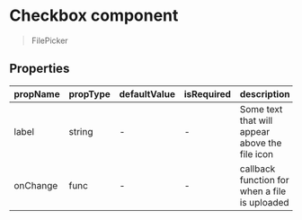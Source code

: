 # Checkbox component

> FilePicker

## Properties

| propName | propType | defaultValue | isRequired | description |
|----------|----------|--------------|------------|-------------|
| label | string | - | - | Some text that will appear above the file icon |
| onChange | func | - | - | callback function for when a file is uploaded |
